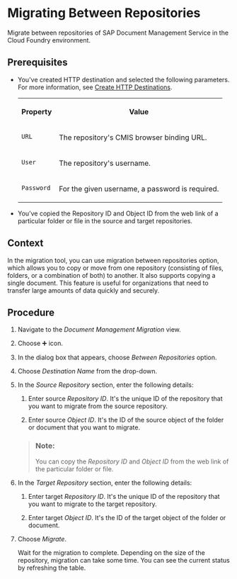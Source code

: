 <!-- loio0feb51b9355e41369d1b13d078dd10cb -->

<link rel="stylesheet" type="text/css" href="../css/sap-icons.css"/>

# Migrating Between Repositories

Migrate between repositories of SAP Document Management Service in the Cloud Foundry environment.



<a name="loio0feb51b9355e41369d1b13d078dd10cb__prereq_tjq_3xq_2tb"/>

## Prerequisites

-   You've created HTTP destination and selected the following parameters. For more information, see [Create HTTP Destinations](https://help.sap.com/viewer/cca91383641e40ffbe03bdc78f00f681/Cloud/en-US/783fa1c418a244d0abb5f153e69ca4ce.html).


    <table>
    <tr>
    <th valign="top">

    Property
    
    </th>
    <th valign="top">

    Value
    
    </th>
    </tr>
    <tr>
    <td valign="top">
    
    `URL`
    
    </td>
    <td valign="top">
    
    The repository's CMIS browser binding URL.
    
    </td>
    </tr>
    <tr>
    <td valign="top">
    
    `User` 
    
    </td>
    <td valign="top">
    
    The repository's username.
    
    </td>
    </tr>
    <tr>
    <td valign="top">
    
    `Password` 
    
    </td>
    <td valign="top">
    
    For the given username, a password is required.
    
    </td>
    </tr>
    </table>
    
-   You’ve copied the Repository ID and Object ID from the web link of a particular folder or file in the source and target repositories.



<a name="loio0feb51b9355e41369d1b13d078dd10cb__context_zd4_4xq_2tb"/>

## Context

In the migration tool, you can use migration between repositories option, which allows you to copy or move from one repository \(consisting of files, folders, or a combination of both\) to another. It also supports copying a single document. This feature is useful for organizations that need to transfer large amounts of data quickly and securely.



## Procedure

1.  Navigate to the *Document Management Migration* view.

2.  Choose :heavy_plus_sign: icon.

3.  In the dialog box that appears, choose *Between Repositories* option.

4.  Choose *Destination Name* from the drop-down.

5.  In the *Source Repository* section, enter the following details:

    1.  Enter source *Repository ID*. It's the unique ID of the repository that you want to migrate from the source repository.

    2.  Enter source *Object ID*. It's the ID of the source object of the folder or document that you want to migrate.


    > ### Note:  
    > You can copy the *Repository ID* and *Object ID* from the web link of the particular folder or file.

6.  In the *Target Repository* section, enter the following details:

    1.  Enter target *Repository ID*. It's the unique ID of the repository that you want to migrate to the target repository.

    2.  Enter target *Object ID*. It's the ID of the target object of the folder or document.


7.  Choose *Migrate*.

    Wait for the migration to complete. Depending on the size of the repository, migration can take some time. You can see the current status by refreshing the table.


